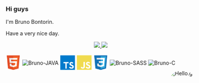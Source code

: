 ### **Hi guys**

I'm Bruno Bontorin.

Have a very nice day.

<div style="display: flex; align-items: center; justify-content: center;">
  <a href="https://github.com/Bruno-Bontorin">
  <img height="180em" src="https://github-readme-stats.vercel.app/api?username=Bruno-Bontorin&show_icons=true&theme=radical&include_all_commits=true&count_private=true"/>
  <img height="180em" src="https://github-readme-stats.vercel.app/api/top-langs/?username=Bruno-Bontorin&exclude_repo=https://github.com/Bruno-Bontorin/PowerBits&layout=compact&langs_count=7&theme=radical"/>
</div>

 <div style="display: inline-block;"><br>
  <img align="center" height="40" width="40" src="https://raw.githubusercontent.com/devicons/devicon/master/icons/html5/html5-original.svg" alt="Bruno-HTML">
  <img align="center" height="40" width="40" src="https://cdn.jsdelivr.net/gh/devicons/devicon/icons/java/java-original.svg" alt="Bruno-JAVA">
  <img align="center" height="40" width="40" src="https://raw.githubusercontent.com/devicons/devicon/master/icons/typescript/typescript-plain.svg" alt="Bruno-TS">
  <img align="center" height="40" width="40" src="https://raw.githubusercontent.com/devicons/devicon/master/icons/javascript/javascript-plain.svg" alt="Bruno-JS">
  <img align="center" height="40" width="40" src="https://raw.githubusercontent.com/devicons/devicon/master/icons/css3/css3-original.svg" alt="Bruno-CSS">
  <img align="center" height="40" width="40" src="https://cdn.jsdelivr.net/gh/devicons/devicon/icons/sass/sass-original.svg" alt="Bruno-SASS">
  <img align="center" height="40" width="40" src="https://cdn.jsdelivr.net/gh/devicons/devicon/icons/c/c-original.svg" alt="Bruno-C">
  <img align="right" style="border-radius:50px;" height="150" src="https://media.giphy.com/media/j6ZhcAyUctYrj2ueBi/giphy.gif" alt="Hello.gif">
</div>
